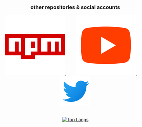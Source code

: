 <h3 align="center">other repositories & social accounts</h3>
<div align="center">
  
<a href="https://www.npmjs.com/~trevor256">
  <img alt="trevor256's NPM" src="https://raw.githubusercontent.com/trevor256/trevor256/main/npm.svg"/>     
</a>
  &nbsp;&nbsp;&nbsp; &nbsp;&nbsp;&nbsp;
<a href="https://www.youtube.com/channel/UC7U47K09nNH-KX7-v4bd-kw">
  <img alt="trevor256's Youtube" src="https://raw.githubusercontent.com/trevor256/trevor256/main/youtube.svg" />
</a>
  &nbsp;&nbsp;&nbsp; &nbsp;&nbsp;&nbsp;
<a href="https://twitter.com/trevbot256">
  <img alt="trevor256's Youtube" src="https://raw.githubusercontent.com/trevor256/trevor256/main/twitter.svg" />
</a>
  <br/>
<br/>
  
[![Top Langs](https://github-readme-stats.vercel.app/api/top-langs/?username=trevor256&layout=compact&langs_count=6&theme=dark)](https://github.com/anuraghazra/github-readme-stats)
 
 </div>
